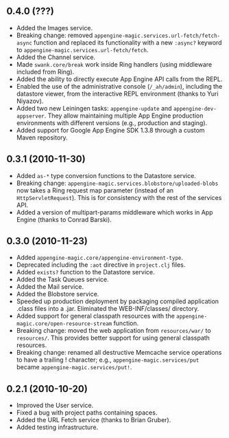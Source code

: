 ## 0.4.0 (???)

* Added the Images service.
* Breaking change: removed `appengine-magic.services.url-fetch/fetch-async`
  function and replaced its functionality with a new `:async?` keyword to
  `appengine-magic.services.url-fetch/fetch`.
* Added the Channel service.
* Made `swank.core/break` work inside Ring handlers (using middleware included
  from Ring).
* Added the ability to directly execute App Engine API calls from the REPL.
* Enabled the use of the administrative console (`/_ah/admin`), including the
  datastore viewer, from the interactive REPL environment (thanks to Yuri
  Niyazov).
* Added two new Leiningen tasks: `appengine-update` and
  `appengine-dev-appserver`. They allow maintaining multiple App Engine
  production environments with different versions (e.g., production and
  staging).
* Added support for Google App Engine SDK 1.3.8 through a custom Maven
  repository.


## 0.3.1 (2010-11-30)

* Added `as-*` type conversion functions to the Datastore service.
* Breaking change: `appengine-magic.services.blobstore/uploaded-blobs` now takes
  a Ring request map parameter (instead of an `HttpServletRequest`). This is for
  consistency with the rest of the services API.
* Added a version of multipart-params middleware which works in App Engine
  (thanks to Conrad Barski).


## 0.3.0 (2010-11-23)

* Added `appengine-magic.core/appengine-environment-type`.
* Deprecated including the `:aot` directive in `project.clj` files.
* Added `exists?` function to the Datastore service.
* Added the Task Queues service.
* Added the Mail service.
* Added the Blobstore service.
* Speeded up production deployment by packaging compiled application .class
  files into a .jar. Eliminated the WEB-INF/classes/ directory.
* Added support for general classpath resources with the
  `appengine-magic.core/open-resource-stream` function.
* Breaking change: moved the web application from `resources/war/` to
  `resources/`. This provides better support for using general classpath
  resources.
* Breaking change: renamed all destructive Memcache service operations to have a
  trailing ! character; e.g., `appengine-magic.services/put` became
  `appengine-magic.services/put!`.


## 0.2.1 (2010-10-20)

* Improved the User service.
* Fixed a bug with project paths containing spaces.
* Added the URL Fetch service (thanks to Brian Gruber).
* Added testing infrastructure.
